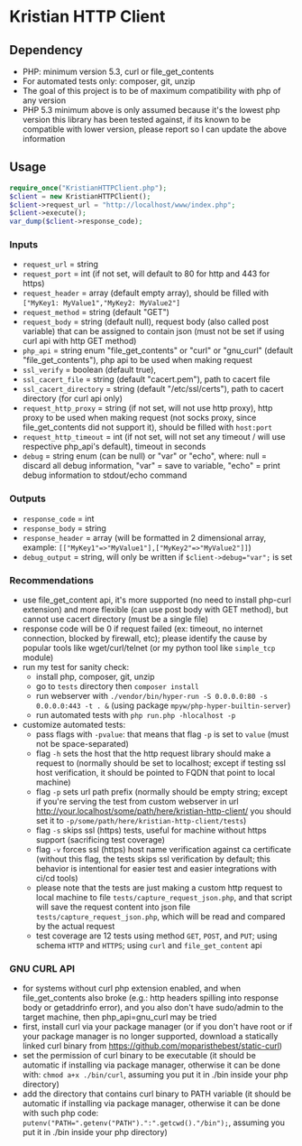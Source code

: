 # Kristian HTTP Client

## Dependency
- PHP: minimum version 5.3, curl or file_get_contents
- For automated tests only: composer, git, unzip
- The goal of this project is to be of maximum compatibility with php of any version
- PHP 5.3 minimum above is only assumed because it's the lowest php version this library has been tested against, if its known to be compatible with lower version, please report so I can update the above information

## Usage
```php
require_once("KristianHTTPClient.php");
$client = new KristianHTTPClient();
$client->request_url = "http://localhost/www/index.php";
$client->execute();
var_dump($client->response_code);
```

### Inputs
- `request_url` = string
- `request_port` = int (if not set, will default to 80 for http and 443 for https)
- `request_header` = array (default empty array), should be filled with `["MyKey1: MyValue1","MyKey2: MyValue2"] `
- `request_method` = string (default "GET")
- `request_body` = string (default null), request body (also called post variable) that can be assigned to contain json (must not be set if using curl api with http GET method)
- `php_api` = string enum "file_get_contents" or "curl" or "gnu_curl" (default "file_get_contents"), php api to be used when making request
- `ssl_verify` = boolean (default true),
- `ssl_cacert_file` = string (default "cacert.pem"), path to cacert file
- `ssl_cacert_directory` = string (default "/etc/ssl/certs"), path to cacert directory (for curl api only)
- `request_http_proxy` = string (if not set, will not use http proxy), http proxy to be used when making request (not socks proxy, since file_get_contents did not support it), should be filled with `host:port`
- `request_http_timeout` = int (if not set, will not set any timeout / will use respective php_api's default), timeout in seconds
- `debug` = string enum (can be null) or "var" or "echo", where: null = discard all debug information, "var" = save to variable, "echo" = print debug information to stdout/echo command

### Outputs
- `response_code` = int
- `response_body` = string
- `response_header` = array (will be formatted in 2 dimensional array, example: `[["MyKey1"=>"MyValue1"],["MyKey2"=>"MyValue2"]]`)
- `debug_output` = string, will only be written if `$client->debug="var";` is set

### Recommendations
- use file_get_content api, it's more supported (no need to install php-curl extension) and more flexible (can use post body with GET method), but cannot use cacert directory (must be a single file)
- response code will be 0 if request failed (ex: timeout, no internet connection, blocked by firewall, etc); please identify the cause by popular tools like wget/curl/telnet (or my python tool like `simple_tcp` module)
- run my test for sanity check:
    - install php, composer, git, unzip
    - go to `tests` directory then `composer install`
    - run webserver with `./vendor/bin/hyper-run -S 0.0.0.0:80 -s 0.0.0.0:443 -t . &` (using package `mpyw/php-hyper-builtin-server`)
    - run automated tests with `php run.php -hlocalhost -p`
- customize automated tests:
    - pass flags with `-pvalue`: that means that flag `-p` is set to `value` (must not be space-separated)
    - flag `-h` sets the host that the http request library should make a request to (normally should be set to localhost; except if testing ssl host verification, it should be pointed to FQDN that point to local machine)
    - flag `-p` sets url path prefix (normally should be empty string; except if you're serving the test from custom webserver in url http://your.localhost/some/path/here/kristian-http-client/ you should set it to `-p/some/path/here/kristian-http-client/tests`)
    - flag `-s` skips ssl (https) tests, useful for machine without https support (sacrificing test coverage)
    - flag `-v` forces ssl (https) host name verification against ca certificate (without this flag, the tests skips ssl verification by default; this behavior is intentional for easier test and easier integrations with ci/cd tools)
    - please note that the tests are just making a custom http request to local machine to file `tests/capture_request_json.php`, and that script will save the request content into json file `tests/capture_request_json.php`, which will be read and compared by the actual request
    - test coverage are 12 tests using method `GET`, `POST`, and `PUT`; using schema `HTTP` and `HTTPS`; using `curl` and `file_get_content` api

### GNU CURL API
- for systems without curl php extension enabled, and when file_get_contents also broke (e.g.: http headers spilling into response body or getaddrinfo error), and you also don't have sudo/admin to the target machine, then php_api=gnu_curl may be tried
- first, install curl via your package manager (or if you don't have root or if your package manager is no longer supported, download a statically linked curl binary from https://github.com/moparisthebest/static-curl)
- set the permission of curl binary to be executable (it should be automatic if installing via package manager, otherwise it can be done with: ```chmod a+x ./bin/curl```, assuming you put it in ./bin inside your php directory)
- add the directory that contains curl binary to PATH variable (it should be automatic if installing via package manager, otherwise it can be done with such php code: ```putenv("PATH=".getenv("PATH").":".getcwd()."/bin");```, assuming you put it in ./bin inside your php directory)
